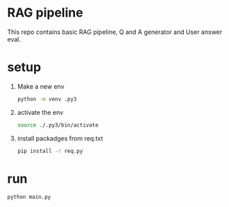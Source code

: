 # RAG pipeline
This repo contains basic RAG pipeline, Q and A generator and User answer eval.

# setup
1. Make a new env
   ```bash
   python -m venv .py3
   ```
2. activate the env
   ```bash
   source ./.py3/bin/activate
   
3. install packadges from req.txt
   ```bash
   pip install -r req.py
   ```

# run
```bash
python main.py
```
